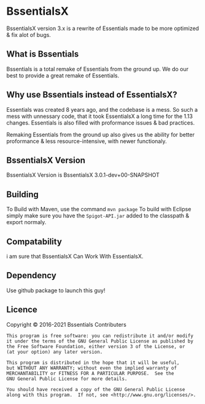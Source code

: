 # BssentialsX 
BssentialsX version 3.x is a rewrite of Essentials made to be more optimized & fix alot of bugs.

## What is Bssentials
Bssentials is a total remake of Essentials from the ground up.
We do our best to provide a great remake of Essentials.

## Why use Bssentials instead of EssentialsX?
Essentials was created 8 years ago, and the codebase is a mess.
So such a mess with unnessary code, that it took EssentialsX a long time for the 1.13 changes.
Essentials is also filled with proformance issues & bad practices.

Remaking Essentials from the ground up also gives us the ability for better proformance & less resource-intensive,
with newer functionaly.

## BssentialsX Version
BssentialsX Version is BssentialsX 3.0.1-dev+00-SNAPSHOT

## Building
To Build with Maven, use the command ```mvn package```
To build with Eclipse simply make sure you have the ```Spigot-API.jar``` added to the classpath & export normaly.

## Compatability
i am sure that BssentialsX Can Work With EssentialsX.

## Dependency
Use github package to launch this guy!
## Licence

Copyright © 2016-2021 Bssentials Contributers

    This program is free software: you can redistribute it and/or modify
    it under the terms of the GNU General Public License as published by
    the Free Software Foundation, either version 3 of the License, or
    (at your option) any later version.
    
    This program is distributed in the hope that it will be useful,
    but WITHOUT ANY WARRANTY; without even the implied warranty of
    MERCHANTABILITY or FITNESS FOR A PARTICULAR PURPOSE.  See the
    GNU General Public License for more details.
    
    You should have received a copy of the GNU General Public License
    along with this program.  If not, see <http://www.gnu.org/licenses/>.

